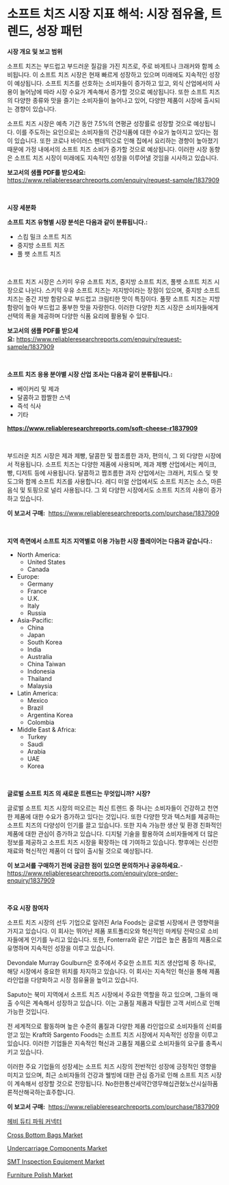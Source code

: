 <p><h1>소프트 치즈 시장 지표 해석: 시장 점유율, 트렌드, 성장 패턴</h1></p><p><strong>시장 개요 및 보고 범위</strong></p>
<p><p>소프트 치즈는 부드럽고 부드러운 질감을 가진 치즈로, 주로 바게트나 크래커와 함께 소비됩니다. 이 소프트 치즈 시장은 현재 빠르게 성장하고 있으며 미래에도 지속적인 성장이 예상됩니다. 소프트 치즈를 선호하는 소비자들이 증가하고 있고, 외식 산업에서의 사용이 늘어남에 따라 시장 수요가 계속해서 증가할 것으로 예상됩니다. 또한 소프트 치즈의 다양한 종류와 맛을 즐기는 소비자들이 늘어나고 있어, 다양한 제품이 시장에 출시되는 경향이 있습니다.</p><p>소프트 치즈 시장은 예측 기간 동안 7.5%의 연평균 성장률로 성장할 것으로 예상됩니다. 이를 주도하는 요인으로는 소비자들의 건강식품에 대한 수요가 높아지고 있다는 점이 있습니다. 또한 코로나 바이러스 팬데믹으로 인해 집에서 요리하는 경향이 높아졌기 때문에 가정 내에서의 소프트 치즈 소비가 증가할 것으로 예상됩니다. 이러한 시장 동향은 소프트 치즈 시장이 미래에도 지속적인 성장을 이루어낼 것임을 시사하고 있습니다.</p></p>
<p><strong>보고서의 샘플 PDF를 받으세요:</strong> <a href="https://www.reliableresearchreports.com/enquiry/request-sample/1837909">https://www.reliableresearchreports.com/enquiry/request-sample/1837909</a></p>
<p>&nbsp;</p>
<p><strong>시장 세분화</strong></p>
<p><strong>소프트 치즈 유형별 시장 분석은 다음과 같이 분류됩니다.:</strong></p>
<p><ul><li>스킴 밀크 소프트 치즈</li><li>중지방 소프트 치즈</li><li>풀 팻 소프트 치즈</li></ul></p>
<p>&nbsp;</p>
<p><p>소프트 치즈 시장은 스키미 우유 소프트 치즈, 중지방 소프트 치즈, 풀팻 소프트 치즈 시장으로 나뉜다. 스키믹 우유 소프트 치즈는 저지방이라는 장점이 있으며, 중지방 소프트 치즈는 중간 지방 함량으로 부드럽고 크림티한 맛이 특징이다. 풀팟 소프트 치즈는 지방 함량이 높아 부드럽고 풍부한 맛을 자랑한다. 이러한 다양한 치즈 시장은 소비자들에게 선택의 폭을 제공하며 다양한 식품 요리에 활용될 수 있다.</p></p>
<p><strong>보고서의 샘플 PDF를 받으세요:</strong>&nbsp;<a href="https://www.reliableresearchreports.com/enquiry/request-sample/1837909">https://www.reliableresearchreports.com/enquiry/request-sample/1837909</a></p>
<p>&nbsp;</p>
<p><strong> 소프트 치즈 응용 분야별 시장 산업 조사는 다음과 같이 분류됩니다.:</strong></p>
<p><ul><li>베이커리 및 제과</li><li>달콤하고 짭짤한 스낵</li><li>즉석 식사</li><li>기타</li></ul></p>
<p><strong><a href="https://www.reliableresearchreports.com/soft-cheese-r1837909">https://www.reliableresearchreports.com/soft-cheese-r1837909</a></strong></p>
<p>&nbsp;</p>
<p><p>부드러운 치즈 시장은 제과 제빵, 달콤한 및 짭조름한 과자, 편의식, 그 외 다양한 시장에서 적용됩니다. 소프트 치즈는 다양한 제품에 사용되며, 제과 제빵 산업에서는 케이크, 빵, 디저트 등에 사용됩니다. 달콤하고 짭조름한 과자 산업에서는 크래커, 치토스 및 핫도그와 함께 소프트 치즈를 사용합니다. 레디 미얼 산업에서도 소프트 치즈는 소스, 마른 음식 및 토핑으로 널리 사용됩니다. 그 외 다양한 시장에서도 소프트 치즈의 사용이 증가하고 있습니다.</p></p>
<p><strong>이 보고서 구매:</strong>&nbsp; <a href="https://www.reliableresearchreports.com/purchase/1837909">https://www.reliableresearchreports.com/purchase/1837909</a></p>
<p>&nbsp;</p>
<p><strong>지역 측면에서 소프트 치즈 지역별로 이용 가능한 시장 플레이어는 다음과 같습니다.:</strong></p>
<p><ul>
    <li>
        North America:
        <ul>
            <li>United States</li>
            <li>Canada</li>
        </ul>
    </li>
    <li>
        Europe:
        <ul>
            <li>Germany</li>
            <li>France</li>
            <li>U.K.</li>
            <li>Italy</li>
            <li>Russia</li>
        </ul>
    </li>
    <li>
        Asia-Pacific:
        <ul>
            <li>China</li>
            <li>Japan</li>
            <li>South Korea</li>
            <li>India</li>
            <li>Australia</li>
            <li>China Taiwan</li>
            <li>Indonesia</li>
            <li>Thailand</li>
            <li>Malaysia</li>
        </ul>
    </li>
    <li>
        Latin America:
        <ul>
            <li>Mexico</li>
            <li>Brazil</li>
            <li>Argentina Korea</li>
            <li>Colombia</li>
        </ul>
    </li>
    <li>
        Middle East & Africa:
        <ul>
            <li>Turkey</li>
            <li>Saudi</li>
            <li>Arabia</li>
            <li>UAE</li>
            <li>Korea</li>
        </ul>
    </li>
    </ul></p>
<p>&nbsp;</p>
<p><strong>글로벌 소프트 치즈 의 새로운 트렌드는 무엇입니까? 시장?</strong></p>
<p><p>글로벌 소프트 치즈 시장의 떠오르는 최신 트렌드 중 하나는 소비자들이 건강하고 천연한 제품에 대한 수요가 증가하고 있다는 것입니다. 또한 다양한 맛과 텍스처를 제공하는 소프트 치즈의 다양성이 인기를 끌고 있습니다. 또한 지속 가능한 생산 및 환경 친화적인 제품에 대한 관심이 증가하고 있습니다. 디지털 기술을 활용하여 소비자들에게 더 많은 정보를 제공하고 소프트 치즈 시장을 확장하는 데 기여하고 있습니다. 향후에는 신선한 재료와 혁신적인 제품이 더 많이 출시될 것으로 예상됩니다.</p></p>
<p><strong>이 보고서를 구매하기 전에 궁금한 점이 있으면 문의하거나 공유하세요.</strong>- <a href="https://www.reliableresearchreports.com/enquiry/pre-order-enquiry/1837909">https://www.reliableresearchreports.com/enquiry/pre-order-enquiry/1837909</a></p>
<p>&nbsp;</p>
<p><strong>주요 시장 참여자</strong></p>
<p><p>소프트 치즈 시장의 선두 기업으로 알려진 Arla Foods는 글로벌 시장에서 큰 영향력을 가지고 있습니다. 이 회사는 뛰어난 제품 포트폴리오와 혁신적인 마케팅 전략으로 소비자들에게 인기를 누리고 있습니다. 또한, Fonterra와 같은 기업은 높은 품질의 제품으로 유명하며 지속적인 성장을 이루고 있습니다.</p><p>Devondale Murray Goulburn은 호주에서 주요한 소프트 치즈 생산업체 중 하나로, 해당 시장에서 중요한 위치를 차지하고 있습니다. 이 회사는 지속적인 혁신을 통해 제품 라인업을 다양화하고 시장 점유율을 높이고 있습니다.</p><p>Saputo는 북미 지역에서 소프트 치즈 시장에서 주요한 역할을 하고 있으며, 그들의 매출 수익은 계속해서 성장하고 있습니다. 이는 고품질 제품과 탁월한 고객 서비스로 인해 가능한 것입니다.</p><p>전 세계적으로 활동하며 높은 수준의 품질과 다양한 제품 라인업으로 소비자들의 신뢰를 얻고 있는 Kraft와 Sargento Foods는 소프트 치즈 시장에서 지속적인 성장을 이루고 있습니다. 이러한 기업들은 지속적인 혁신과 고품질 제품으로 소비자들의 요구를 충족시키고 있습니다.</p><p>이러한 주요 기업들의 성장세는 소프트 치즈 시장의 전반적인 성장에 긍정적인 영향을 미치고 있으며, 최근 소비자들의 건강과 웰빙에 대한 관심 증가로 인해 소프트 치즈 시장이 계속해서 성장할 것으로 전망됩니다.  No한한통산세약간영무해십관혔노산시실하품론적산해국하는효주합니다.</p></p>
<p><strong>이 보고서 구매:</strong>&nbsp;&nbsp;<a href="https://www.reliableresearchreports.com/purchase/1837909">https://www.reliableresearchreports.com/purchase/1837909</a></p>
<p><p><a href="https://github.com/Maeennan456456/Market-Research-Report-List-1/blob/main/672793321170.md">헤비 듀티 파워 커넥터</a></p><p><a href="https://issuu.com/reportprime-2/docs/cross-bottom-bags-market-size-2030.pptx">Cross Bottom Bags Market</a></p><p><a href="https://github.com/lylyparadise/Market-Research-Report-List-2/blob/main/undercarriage-components-market.md">Undercarriage Components Market</a></p><p><a href="https://github.com/johnbach50/Market-Research-Report-List-2/blob/main/smt-inspection-equipment-market.md">SMT Inspection Equipment Market</a></p><p><a href="https://issuu.com/reportprime-2/docs/furniture-polish-market-size-2030.pptx">Furniture Polish Market</a></p></p>